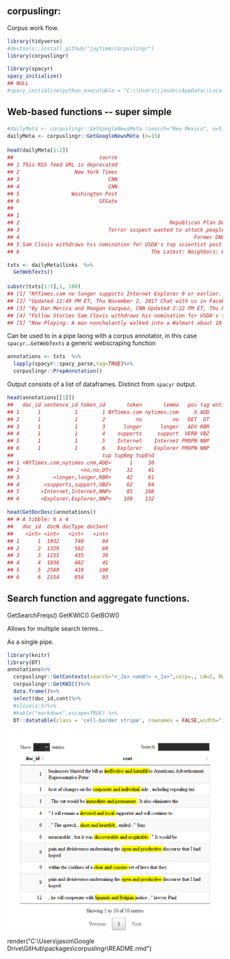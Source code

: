 corpuslingr:
------------

Corpus work flow.

``` r
library(tidyverse)
#devtools::install_github("jaytimm/corpuslingr")
library(corpuslingr)
```

``` r
library(spacyr)
spacy_initialize()
## NULL
#spacy_initialize(python_executable = "C:\\Users\\jason\\AppData\\Local\\Programs\\Python\\Python36\\python.exe")
```

Web-based functions -- super simple
-----------------------------------

``` r
#dailyMeta <- corpuslingr::GetGoogleNewsMeta (search="New Mexico", n=5)
dailyMeta <- corpuslingr::GetGoogleNewsMeta (n=15)

head(dailyMeta[1:2])
##                            source
## 1 This RSS feed URL is deprecated
## 2                  New York Times
## 3                             CNN
## 4                             CNN
## 5                 Washington Post
## 6                          SFGate
##                                                                                                 titles
## 1                                                                      This RSS feed URL is deprecated
## 2                                                 Republican Plan Delivers Permanent Corporate Tax Cut
## 3                             Terror suspect wanted to attack people on Brooklyn Bridge, documents say
## 4                                                         Former DNC chair torches Clinton in new book
## 5 Sam Clovis withdraws his nomination for USDA's top scientist post after being linked to Russia probe
## 6                                           The Latest: Neighbors: Walmart suspect unfriendly, hostile
```

``` r
txts <- dailyMeta$links  %>% 
  GetWebTexts()

substr(txts[1:5],1, 100)
## [1] "NYTimes.com no longer supports Internet Explorer 9 or earlier. Please upgrade your browser. LEARN MO"
## [2] "Updated 12:49 PM ET, Thu November 2, 2017 Chat with us in Facebook Messenger. Find out what's happen"
## [3] "By Dan Merica and Maegan Vazquez, CNN Updated 2:22 PM ET, Thu November 2, 2017 Chat with us in Faceb"
## [4] "Follow Stories Sam Clovis withdraws his nomination for USDA's top scientist post after being linked "
## [5] "Now Playing: A man nonchalantly walked into a Walmart about 10 miles north of Denver and immediately"
```

Can be used to in a pipe laong with a corpus annotator, in this case `spacyr`...`GetWebTexts` a generic webscraping function

``` r
annotations <- txts  %>%
  lapply(spacyr::spacy_parse,tag=TRUE)%>%
  corpuslingr::PrepAnnotation()
```

Output consists of a list of dataframes. Distinct from `spacyr` output.

``` r
head(annotations[[1]])
##   doc_id sentence_id token_id       token       lemma   pos tag entity
## 1      1           1        1 NYTimes.com nytimes.com     X ADD       
## 2      1           1        2          no          no   DET  DT       
## 3      1           1        3      longer      longer   ADV RBR       
## 4      1           1        4    supports     support  VERB VBZ       
## 5      1           1        5    Internet    Internet PROPN NNP       
## 6      1           1        6    Explorer    Explorer PROPN NNP       
##                             tup tupBeg tupEnd
## 1 <NYTimes.com,nytimes.com,ADD>      1     30
## 2                    <no,no,DT>     31     41
## 3           <longer,longer,RBR>     42     61
## 4        <supports,support,VBZ>     62     84
## 5       <Internet,Internet,NNP>     85    108
## 6       <Explorer,Explorer,NNP>    109    132
```

``` r
head(GetDocDesc(annotations))
## # A tibble: 6 x 4
##   doc_id  docN docType docSent
##    <int> <int>   <int>   <int>
## 1      1  1932     740      84
## 2      2  1329     562      60
## 3      3  1155     435      39
## 4      4  1036     482      41
## 5      5  2569     418     100
## 6      6  2154     854      93
```

Search function and aggregate functions.
----------------------------------------

GetSearchFreqs() GetKWIC() GetBOW()

Allows for multiple search terms...

As a single pipe.

``` r
library(knitr)
library(DT)
annotations%>%
  corpuslingr::GetContexts(search="<_Jx> <and!> <_Jx>",corp=., LW=5, RW = 5)%>%
  corpuslingr::GetKWIC()%>%
  data.frame()%>%
  select(doc_id,cont)%>%
  #slice(1:5)%>%
  #kable("markdown",escape=TRUE) %>%
  DT::datatable(class = 'cell-border stripe', rownames = FALSE,width="100%", escape=FALSE)
```

![](README-unnamed-chunk-14-1.png)

render("C:\\Users\\jason\\Google Drive\\GitHub\\packages\\corpuslingr\\README.rmd")
